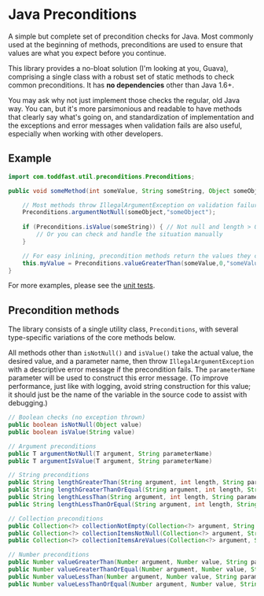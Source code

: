 Java Preconditions
==================

A simple but complete set of precondition checks for Java. Most commonly used at the beginning of methods, preconditions are used to ensure that values are what you expect before you continue.

This library provides a no-bloat solution (I'm looking at you, Guava), comprising a single class with a robust set of static methods to check common preconditions. It has **no dependencies** other than Java 1.6+.

You may ask why not just implement those checks the regular, old Java way. You can, but it's more parsimonious and readable to have methods that clearly say what's going on, and standardization of implementation and the exceptions and error messages when validation fails are also useful, especially when working with other developers.

Example
--------

```java
import com.toddfast.util.preconditions.Preconditions;

public void someMethod(int someValue, String someString, Object someObject) {

    // Most methods throw IllegalArgumentException on validation failure
    Preconditions.argumentNotNull(someObject,"someObject");
    
    if (Preconditions.isValue(someString)) { // Not null and length > 0
        // Or you can check and handle the situation manually
    }

    // For easy inlining, precondition methods return the values they check
    this.myValue = Preconditions.valueGreaterThan(someValue,0,"someValue");
}
```
For more examples, please see the [unit tests](https://github.com/toddfast/preconditions/blob/master/src/test/java/com/toddfast/util/preconditions/PreconditionsTest.java).

Precondition methods
--------------------

The library consists of a single utility class, `Preconditions`, with several type-specific variations of the core methods below.

All methods other than `isNotNull()` and `isValue()` take the actual value, the desired value, and a parameter name, then throw `IllegalArgumentException` with a descriptive error message if the precondition fails. The `parameterName` parameter will be used to construct this error message. (To improve performance, just like with logging, avoid string construction for this value; it should just be the name of the variable in the source code to assist with debugging.)


```java
// Boolean checks (no exception thrown)
public boolean isNotNull(Object value)
public boolean isValue(String value)

// Argument preconditions
public T argumentNotNull(T argument, String parameterName)
public T argumentIsValue(T argument, String parameterName)

// String preconditions
public String lengthGreaterThan(String argument, int length, String parameterName)
public String lengthGreaterThanOrEqual(String argument, int length, String parameterName)
public String lengthLessThan(String argument, int length, String parameterName)
public String lengthLessThanOrEqual(String argument, int length, String parameterName)

// Collection preconditions
public Collection<?> collectionNotEmpty(Collection<?> argument, String parameterName)
public Collection<?> collectionItemsNotNull(Collection<?> argument, String parameterName)
public Collection<?> collectionItemsAreValues(Collection<?> argument, String parameterName)

// Number preconditions
public Number valueGreaterThan(Number argument, Number value, String parameterName)
public Number valueGreaterThanOrEqual(Number argument, Number value, String parameterName)
public Number valueLessThan(Number argument, Number value, String parameterName)
public Number valueLessThanOrEqual(Number argument, Number value, String parameterName)
```
